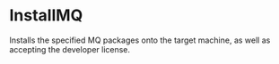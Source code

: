# InstallMQ
Installs the specified MQ packages onto the target machine, as well as accepting the developer license.